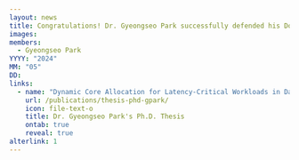 ```yaml
---
layout: news
title: Congratulations! Dr. Gyeongseo Park successfully defended his Doctoral Thesis.
images:
members:
  - Gyeongseo Park
YYYY: "2024"
MM: "05"
DD:
links:
  - name: "Dynamic Core Allocation for Latency-Critical Workloads in Data-Center Servers"
    url: /publications/thesis-phd-gpark/
    icon: file-text-o
    title: Dr. Gyeongseo Park's Ph.D. Thesis
    ontab: true
    reveal: true
alterlink: 1
---
```


